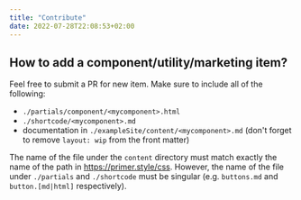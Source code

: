 ```yaml
---
title: "Contribute"
date: 2022-07-28T22:08:53+02:00
---
```


## How to add a component/utility/marketing item?

Feel free to submit a PR for new item. Make sure to include all of the following:

- `./partials/component/<mycomponent>.html`
- `./shortcode/<mycomponent>.md`
- documentation in `./exampleSite/content/<mycomponent>.md` (don't forget to remove `layout: wip` from the front matter)

The name of the file under the `content` directory must match exactly the name of the path in https://primer.style/css. However, the name of the file under `./partials` and `./shortcode` must be singular (e.g. `buttons.md` and `button.[md|html]` respectively).